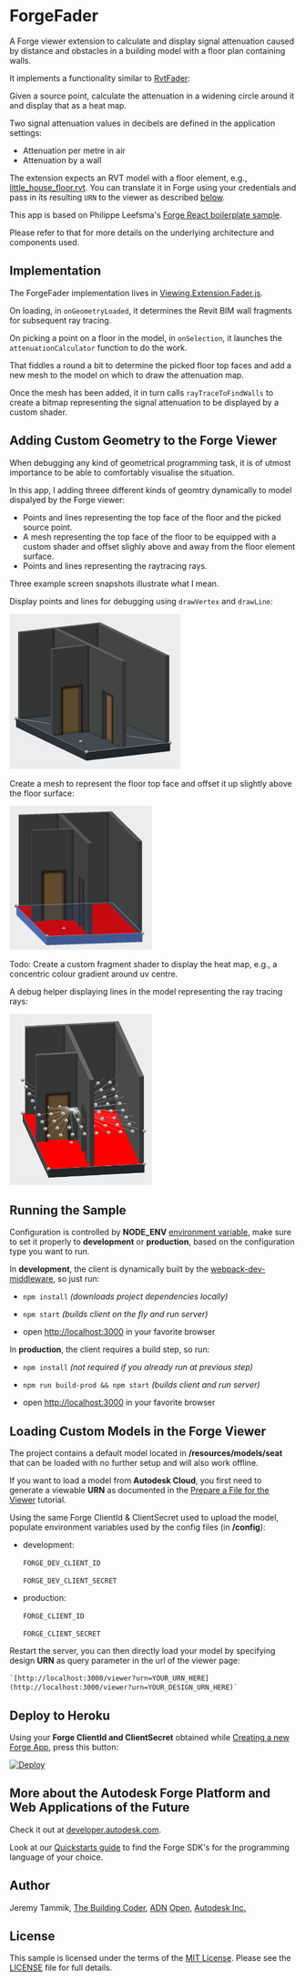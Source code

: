# ForgeFader

A Forge viewer extension to calculate and display signal attenuation caused by distance and obstacles in a building model with a floor plan containing walls.

It implements a functionality similar to [RvtFader](https://github.com/jeremytammik/RvtFader):

Given a source point, calculate the attenuation in a widening circle around it and display that as a heat map.

Two signal attenuation values in decibels are defined in the application settings:

- Attenuation per metre in air
- Attenuation by a wall

The extension expects an RVT model with a floor element, e.g., [little_house_floor.rvt](test/little_house_floor.rvt). You can translate it in Forge using your credentials and pass in its resulting `URN` to the viewer as described [below](#loading-custom-models-in-the-forge-viewer).

This app is based on Philippe Leefsma's [Forge React boilerplate sample](https://github.com/Autodesk-Forge/forge-react-boiler.nodejs).

Please refer to that for more details on the underlying architecture and components used.


## Implementation

The ForgeFader implementation lives
in [Viewing.Extension.Fader.js](https://github.com/jeremytammik/forgefader/blob/master/src/client/viewer.components/Viewing.Extension.Fader/Viewing.Extension.Fader.js).

On loading, in `onGeometryLoaded`, it determines the Revit BIM wall fragments for subsequent ray tracing.

On picking a point on a floor in the model, in `onSelection`, it launches the `attenuationCalculator` function to do the work.

That fiddles a round a bit to determine the picked floor top faces and add a new mesh to the model on which to draw the attenuation map.

Once the mesh has been added, it in turn calls `rayTraceToFindWalls` to create a bitmap representing the signal attenuation to be displayed by a custom shader.


## Adding Custom Geometry to the Forge Viewer

When debugging any kind of geometrical programming task, it is of utmost importance to be able to comfortably visualise the situation.

In this app, I adding threee different kinds of geomtry dynamically to model dispalyed by the Forge viewer:

- Points and lines representing the top face of the floor and the picked source point.
- A mesh representing the top face of the floor to be equipped with a custom shader and offset slighly above and away from the floor element surface.
- Points and lines representing the raytracing rays.

Three example screen snapshots illustrate what I mean.

Display points and lines for debugging using `drawVertex` and `drawLine`:

![Line and vertex debug markers](img/line_vertex_debug_marker_300.png "Line and vertex debug markers")

Create a mesh to represent the floor top face and offset it up slightly above the floor surface:

![Floor top face mesh](img/floor_top_face_mesh_250.png "Floor top face mesh")

Todo: Create a custom fragment shader to display the heat map, e.g., a concentric colour gradient around uv centre.

A debug helper displaying lines in the model representing the ray tracing rays:

![Ray tracing rays](img/ray_trace_rays_250.png "Ray tracing rays")


## Running the Sample

Configuration is controlled by **NODE_ENV**
[environment variable](https://www.google.com/webhp?q=set+environment+variable&gws_rd=cr&ei=tum2WMaSF4SdsgHruLrIDg),
make sure to set it properly to **development** or **production**,
based on the configuration type you want to run.

In **development**, the client is dynamically built by the
[webpack-dev-middleware](https://github.com/webpack/webpack-dev-middleware), so just run:

 - `npm install`    *(downloads project dependencies locally)*

 - `npm start`      *(builds client on the fly and run server)*

 - open [http://localhost:3000](http://localhost:3000) in your favorite browser

In **production**, the client requires a build step, so run:

 - `npm install` *(not required if you already run at previous step)*

 - `npm run build-prod && npm start` *(builds client and run server)*

 - open [http://localhost:3000](http://localhost:3000) in your favorite browser


## Loading Custom Models in the Forge Viewer

The project contains a default model located in **/resources/models/seat** that can be loaded with no further
setup and will also work offline.

If you want to load a model from **Autodesk Cloud**, you first need to generate a viewable **URN** as documented in the
[Prepare a File for the Viewer](https://developer.autodesk.com/en/docs/model-derivative/v2/tutorials/prepare-file-for-viewer/) tutorial.

Using the same Forge ClientId & ClientSecret used to upload the model,
populate environment variables used by the config files (in **/config**):

  - development:

    `FORGE_DEV_CLIENT_ID`

    `FORGE_DEV_CLIENT_SECRET`

  - production:

    `FORGE_CLIENT_ID`

    `FORGE_CLIENT_SECRET`


Restart the server, you can then directly load your model by specifying design **URN** as query parameter in the url of the viewer page:

    `[http://localhost:3000/viewer?urn=YOUR_URN_HERE](http://localhost:3000/viewer?urn=YOUR_DESIGN_URN_HERE)`


## Deploy to Heroku

Using your **Forge ClientId and ClientSecret** obtained while
[Creating a new Forge App](https://developer.autodesk.com/myapps/create),
press this button:

[![Deploy](https://www.herokucdn.com/deploy/button.svg)](https://heroku.com/deploy)


## More about the Autodesk Forge Platform and Web Applications of the Future

Check it out at [developer.autodesk.com](https://developer.autodesk.com).

Look at our [Quickstarts guide](https://developer.autodesk.com/en/docs/quickstarts/v1/overview/)
to find the Forge SDK's for the programming language of your choice.



## Author

Jeremy Tammik,
[The Building Coder](http://thebuildingcoder.typepad.com),
[ADN](http://www.autodesk.com/adn)
[Open](http://www.autodesk.com/adnopen),
[Autodesk Inc.](http://www.autodesk.com)


## License

This sample is licensed under the terms of the [MIT License](http://opensource.org/licenses/MIT).
Please see the [LICENSE](LICENSE) file for full details.
